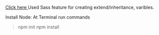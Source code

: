 <a href="https://bhuvanatn.github.io/JavascriptChallenges/ProgressBar/"> Click here </a>
Used Sass feature for creating extend/inheritance, varibles.

Install Node:
At Terminal run commands
> npm init
> npm install